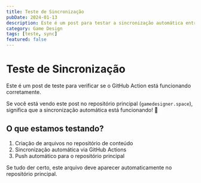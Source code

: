 ```yaml
---
title: Teste de Sincronização
pubDate: 2024-01-13
description: Este é um post para testar a sincronização automática entre os repositórios
category: Game Design
tags: [teste, sync]
featured: false
---
```


# Teste de Sincronização

Este é um post de teste para verificar se o GitHub Action está funcionando corretamente.

Se você está vendo este post no repositório principal (`gamedesigner.space`), significa que a sincronização automática está funcionando! 🎉

## O que estamos testando?

1. Criação de arquivos no repositório de conteúdo
2. Sincronização automática via GitHub Actions
3. Push automático para o repositório principal

Se tudo der certo, este arquivo deve aparecer automaticamente no repositório principal. 